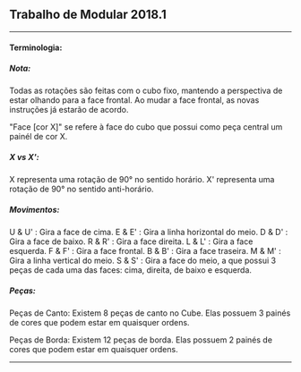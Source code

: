 ## Trabalho de Modular 2018.1

---

#### Terminologia:

##### Nota:

Todas as rotações são feitas com o cubo fixo, mantendo a perspectiva de estar olhando para a face frontal. Ao mudar a face frontal, as novas instruções já estarão de acordo.

"Face [cor X]" se refere à face do cubo que possui como peça central um painél de cor X. 

##### X vs X':

X representa uma rotação de 90° no sentido horário.
X' representa uma rotação de 90° no sentido anti-horário.

##### Movimentos:

U & U' : Gira a face de cima.
E & E' : Gira a linha horizontal do meio.
D & D' : Gira a face de baixo.
R & R' : Gira a face direita.
L & L' : Gira a face esquerda.
F & F' : Gira a face frontal.
B & B' : Gira a face traseira.
M & M' : Gira a linha vertical do meio.
S & S' : Gira a face do meio, a que possui 3 peças de cada uma das faces: cima, direita, de baixo e esquerda.

##### Peças:

Peças de Canto: Existem 8 peças de canto no Cube. Elas possuem 3 painés de cores que podem estar em quaisquer ordens.

Peças de Borda: Existem 12 peças de borda. Elas possuem 2 painés de cores que podem estar em quaisquer ordens.

---


